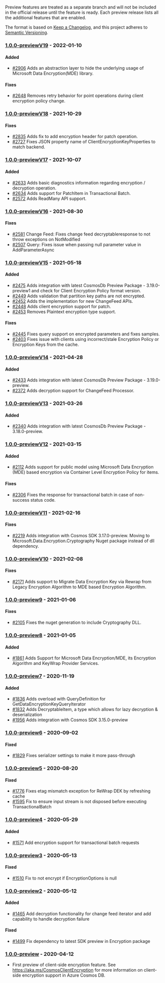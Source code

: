 Preview features are treated as a separate branch and will not be included in the official release until the feature is ready. Each preview release lists all the additional features that are enabled.

The format is based on [Keep a Changelog](https://keepachangelog.com/en/1.0.0/),
and this project adheres to [Semantic Versioning](https://semver.org/spec/v2.0.0.html).

### <a name="1.0.0-previewV19"/> [1.0.0-previewV19](https://www.nuget.org/packages/Microsoft.Azure.Cosmos.Encryption/1.0.0-previewV19) - 2022-01-10

#### Added
- [#2906](https://github.com/Azure/azure-cosmos-dotnet-v3/pull/2906) Adds an abstraction layer to hide the underlying usage of Microsoft Data Encryption(MDE) library.

#### Fixes 
- [#2648](https://github.com/Azure/azure-cosmos-dotnet-v3/pull/2648) Removes retry behavior for point operations during client encryption policy change. 

### <a name="1.0.0-previewV18"/> [1.0.0-previewV18](https://www.nuget.org/packages/Microsoft.Azure.Cosmos.Encryption/1.0.0-previewV18) - 2021-10-29

#### Fixes 
- [#2835](https://github.com/Azure/azure-cosmos-dotnet-v3/pull/2835) Adds fix to add encryption header for patch operation.
- [#2727](https://github.com/Azure/azure-cosmos-dotnet-v3/pull/2727) Fixes JSON property name of ClientEncryptionKeyProperties to match backend.

### <a name="1.0.0-previewV17"/> [1.0.0-previewV17](https://www.nuget.org/packages/Microsoft.Azure.Cosmos.Encryption/1.0.0-previewV17) - 2021-10-07

#### Added 
- [#2633](https://github.com/Azure/azure-cosmos-dotnet-v3/pull/2633) Adds basic diagnostics information regarding encryption / decryption operation.
- [#2634](https://github.com/Azure/azure-cosmos-dotnet-v3/pull/2634) Adds support for PatchItem in Transactional Batch.
- [#2572](https://github.com/Azure/azure-cosmos-dotnet-v3/pull/2572) Adds ReadMany API support.

### <a name="1.0.0-previewV16"/> [1.0.0-previewV16](https://www.nuget.org/packages/Microsoft.Azure.Cosmos.Encryption/1.0.0-previewV16) - 2021-08-30

#### Fixes 
- [#2581](https://github.com/Azure/azure-cosmos-dotnet-v3/pull/2581) Change Feed: Fixes change feed decryptableresponse to not throw exceptions on NotModified
- [#2507](https://github.com/Azure/azure-cosmos-dotnet-v3/pull/2507) Query: Fixes issue when passing null parameter value in AddParameterAsync

### <a name="1.0.0-previewV15"/> [1.0.0-previewV15](https://www.nuget.org/packages/Microsoft.Azure.Cosmos.Encryption/1.0.0-previewV15) - 2021-05-18

#### Added 
- [#2475](https://github.com/Azure/azure-cosmos-dotnet-v3/pull/2475) Adds integration with latest CosmosDb Preview Package - 3.19.0-preview1 and check for Client Encryption Policy format version.
- [#2449](https://github.com/Azure/azure-cosmos-dotnet-v3/pull/2449) Adds validation that partition key paths are not encrypted.
- [#2452](https://github.com/Azure/azure-cosmos-dotnet-v3/pull/2452) Adds the implementation for new ChangeFeed APIs.
- [#2448](https://github.com/Azure/azure-cosmos-dotnet-v3/pull/2448) Adds client encryption support for patch.
- [#2453](https://github.com/Azure/azure-cosmos-dotnet-v3/pull/2453) Removes Plaintext encryption type support.

#### Fixes 
- [#2445](https://github.com/Azure/azure-cosmos-dotnet-v3/pull/2445) Fixes query support on encrypted parameters and fixes samples.
- [#2403](https://github.com/Azure/azure-cosmos-dotnet-v3/pull/2403) Fixes issue with clients using incorrect/stale Encryption Policy or Encryption Keys from the cache.

### <a name="1.0.0-previewV14"/> [1.0.0-previewV14](https://www.nuget.org/packages/Microsoft.Azure.Cosmos.Encryption/1.0.0-previewV14) - 2021-04-28

#### Added 
- [#2433](https://github.com/Azure/azure-cosmos-dotnet-v3/pull/2433) Adds integration with latest CosmosDb Preview Package - 3.19.0-preview.
- [#2372](https://github.com/Azure/azure-cosmos-dotnet-v3/pull/2372) Adds decryption support for ChangeFeed Processor.

### <a name="1.0.0-previewV13"/> [1.0.0-previewV13](https://www.nuget.org/packages/Microsoft.Azure.Cosmos.Encryption/1.0.0-previewV13) - 2021-03-26

#### Added 
- [#2340](https://github.com/Azure/azure-cosmos-dotnet-v3/pull/2340) Adds integration with latest CosmosDb Preview Package - 3.18.0-preview.

### <a name="1.0.0-previewV12"/> [1.0.0-previewV12](https://www.nuget.org/packages/Microsoft.Azure.Cosmos.Encryption/1.0.0-previewV12) - 2021-03-15

#### Added 
- [#2112](https://github.com/Azure/azure-cosmos-dotnet-v3/pull/2112) Adds support for public model using Microsoft Data Encryption (MDE) based encryption via Container Level Encryption Policy for items.

#### Fixes 
- [#2306](https://github.com/Azure/azure-cosmos-dotnet-v3/pull/2306) Fixes the response for transactional batch in case of non-success status code.


### <a name="1.0.0-previewV11"/> [1.0.0-previewV11](https://www.nuget.org/packages/Microsoft.Azure.Cosmos.Encryption/1.0.0-previewV11) - 2021-02-16

#### Fixes 
- [#2219](https://github.com/Azure/azure-cosmos-dotnet-v3/pull/2219) Adds integration with Cosmos SDK 3.17.0-preview. Moving to Microsoft.Data.Encryption.Cryptography Nuget package instead of dll dependency.

### <a name="1.0.0-previewV10"/> [1.0.0-previewV10](https://www.nuget.org/packages/Microsoft.Azure.Cosmos.Encryption/1.0.0-previewV10) - 2021-02-08

#### Fixes 
- [#2171](https://github.com/Azure/azure-cosmos-dotnet-v3/pull/2171) Adds support to Migrate Data Encryption Key via Rewrap from Legacy Encryption Algorithm to MDE based Encryption Algorithm.

### <a name="1.0.0-preview9"/> [1.0.0-preview9](https://www.nuget.org/packages/Microsoft.Azure.Cosmos.Encryption/1.0.0-preview9) - 2021-01-06

#### Fixes 
- [#2105](https://github.com/Azure/azure-cosmos-dotnet-v3/pull/2105) Fixes the nuget generation to include Cryptography DLL.

### <a name="1.0.0-preview8"/> [1.0.0-preview8](https://www.nuget.org/packages/Microsoft.Azure.Cosmos.Encryption/1.0.0-preview8) - 2021-01-05

#### Added 
- [#1861](https://github.com/Azure/azure-cosmos-dotnet-v3/pull/1861) Adds Support for Microsoft Data Encryption/MDE, its Encryption Algorithm and KeyWrap Provider Services.


### <a name="1.0.0-preview7"/> [1.0.0-preview7](https://www.nuget.org/packages/Microsoft.Azure.Cosmos.Encryption/1.0.0-preview7) - 2020-11-19

#### Added 
- [#1836](https://github.com/Azure/azure-cosmos-dotnet-v3/pull/1836) Adds overload with QueryDefinition for GetDataEncryptionKeyQueryIterator
- [#1832](https://github.com/Azure/azure-cosmos-dotnet-v3/pull/1832) Adds DecryptableItem, a type which allows for lazy decryption & deserialization
- [#1956](https://github.com/Azure/azure-cosmos-dotnet-v3/pull/1956) Adds integration with Cosmos SDK 3.15.0-preview


### <a name="1.0.0-preview6"/> [1.0.0-preview6](https://www.nuget.org/packages/Microsoft.Azure.Cosmos.Encryption/1.0.0-preview6) - 2020-09-02

#### Fixed
- [#1829](https://github.com/Azure/azure-cosmos-dotnet-v3/pull/1829) Fixes serializer settings to make it more pass-through

### <a name="1.0.0-preview5"/> [1.0.0-preview5](https://www.nuget.org/packages/Microsoft.Azure.Cosmos.Encryption/1.0.0-preview5) - 2020-08-20

#### Fixed
- [#1776](https://github.com/Azure/azure-cosmos-dotnet-v3/pull/1776) Fixes etag mismatch exception for ReWrap DEK by refreshing cache
- [#1595](https://github.com/Azure/azure-cosmos-dotnet-v3/pull/1595) Fix to ensure input stream is not disposed before executing TransactionalBatch


### <a name="1.0.0-preview4"/> [1.0.0-preview4](https://www.nuget.org/packages/Microsoft.Azure.Cosmos.Encryption/1.0.0-preview4) - 2020-05-29

#### Added 
- [#1571](https://github.com/Azure/azure-cosmos-dotnet-v3/pull/1571) Add encryption support for transactional batch requests


### <a name="1.0.0-preview3"/> [1.0.0-preview3](https://www.nuget.org/packages/Microsoft.Azure.Cosmos.Encryption/1.0.0-preview3) - 2020-05-13

#### Fixed
- [#1510](https://github.com/Azure/azure-cosmos-dotnet-v3/pull/1510) Fix to not encrypt if EncryptionOptions is null


### <a name="1.0.0-preview2"/> [1.0.0-preview2](https://www.nuget.org/packages/Microsoft.Azure.Cosmos.Encryption/1.0.0-preview2) - 2020-05-12

#### Added
- [#1465](https://github.com/Azure/azure-cosmos-dotnet-v3/pull/1465) Add decryption functionality for change feed iterator and add capability to handle decryption failure

#### Fixed
- [#1499](https://github.com/Azure/azure-cosmos-dotnet-v3/pull/1499) Fix dependency to latest SDK preview in Encryption package


### <a name="1.0.0-preview"/> [1.0.0-preview](https://www.nuget.org/packages/Microsoft.Azure.Cosmos.Encryption/1.0.0-preview) - 2020-04-12
- First preview of client-side encryption feature. See https://aka.ms/CosmosClientEncryption for more information on client-side encryption support in Azure Cosmos DB.